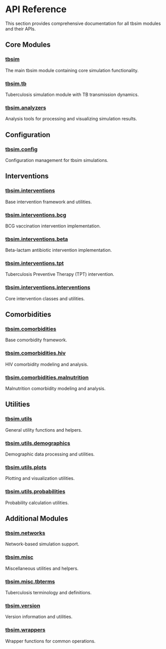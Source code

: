 # API Reference

This section provides comprehensive documentation for all tbsim modules and their APIs.

## Core Modules

### [tbsim](tbsim.md)
The main tbsim module containing core simulation functionality.

### [tbsim.tb](tbsim.tb.md)
Tuberculosis simulation module with TB transmission dynamics.

### [tbsim.analyzers](tbsim.analyzers.md)
Analysis tools for processing and visualizing simulation results.

## Configuration

### [tbsim.config](tbsim.config.md)
Configuration management for tbsim simulations.

## Interventions

### [tbsim.interventions](tbsim.interventions.md)
Base intervention framework and utilities.

### [tbsim.interventions.bcg](tbsim.interventions.bcg.md)
BCG vaccination intervention implementation.

### [tbsim.interventions.beta](tbsim.interventions.beta.md)
Beta-lactam antibiotic intervention implementation.

### [tbsim.interventions.tpt](tbsim.interventions.tpt.md)
Tuberculosis Preventive Therapy (TPT) intervention.

### [tbsim.interventions.interventions](tbsim.interventions.interventions.md)
Core intervention classes and utilities.

## Comorbidities

### [tbsim.comorbidities](tbsim.comorbidities.md)
Base comorbidity framework.

### [tbsim.comorbidities.hiv](tbsim.comorbidities.hiv.md)
HIV comorbidity modeling and analysis.

### [tbsim.comorbidities.malnutrition](tbsim.comorbidities.malnutrition.md)
Malnutrition comorbidity modeling and analysis.

## Utilities

### [tbsim.utils](tbsim.utils.md)
General utility functions and helpers.

### [tbsim.utils.demographics](tbsim.utils.demographics.md)
Demographic data processing and utilities.

### [tbsim.utils.plots](tbsim.utils.plots.md)
Plotting and visualization utilities.

### [tbsim.utils.probabilities](tbsim.utils.probabilities.md)
Probability calculation utilities.

## Additional Modules

### [tbsim.networks](tbsim.networks.md)
Network-based simulation support.

### [tbsim.misc](tbsim.misc.md)
Miscellaneous utilities and helpers.

### [tbsim.misc.tbterms](tbsim.misc.tbterms.md)
Tuberculosis terminology and definitions.

### [tbsim.version](tbsim.version.md)
Version information and utilities.

### [tbsim.wrappers](tbsim.wrappers.md)
Wrapper functions for common operations. 